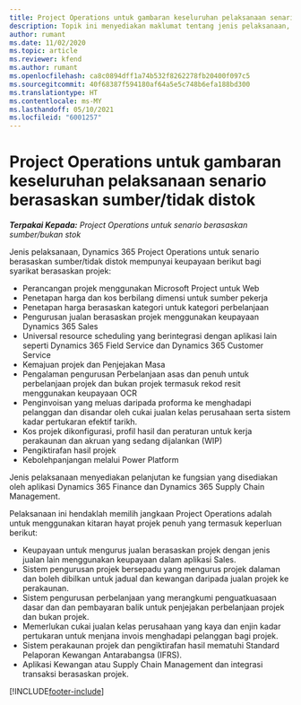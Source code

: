 ```yaml
---
title: Project Operations untuk gambaran keseluruhan pelaksanaan senario berasaskan sumber/tidak distok
description: Topik ini menyediakan maklumat tentang jenis pelaksanaan, Project Operations untuk senario berasaskan sumber/tidak distok.
author: rumant
ms.date: 11/02/2020
ms.topic: article
ms.reviewer: kfend
ms.author: rumant
ms.openlocfilehash: ca8c0894dff1a74b532f8262278fb20400f097c5
ms.sourcegitcommit: 40f68387f594180af64a5e5c748b6efa188bd300
ms.translationtype: HT
ms.contentlocale: ms-MY
ms.lasthandoff: 05/10/2021
ms.locfileid: "6001257"
---
```

# <a name="project-operations-for-resourcenon-stocked-based-scenarios-deployment-overview"></a>Project Operations untuk gambaran keseluruhan pelaksanaan senario berasaskan sumber/tidak distok

_**Terpakai Kepada:** Project Operations untuk senario berasaskan sumber/bukan stok_

Jenis pelaksanaan, Dynamics 365 Project Operations untuk senario berasaskan sumber/tidak distok mempunyai keupayaan berikut bagi syarikat berasaskan projek:

- Perancangan projek menggunakan Microsoft Project untuk Web
- Penetapan harga dan kos berbilang dimensi untuk sumber pekerja
- Penetapan harga berasaskan kategori untuk kategori perbelanjaan
- Pengurusan jualan berasaskan projek menggunakan keupayaan Dynamics 365 Sales
- Universal resource scheduling yang berintegrasi dengan aplikasi lain seperti Dynamics 365 Field Service dan Dynamics 365 Customer Service
- Kemajuan projek dan Penjejakan Masa
- Pengalaman pengurusan Perbelanjaan asas dan penuh untuk perbelanjaan projek dan bukan projek termasuk rekod resit menggunakan keupayaan OCR
- Penginvoisan yang meluas daripada proforma ke menghadapi pelanggan dan disandar oleh cukai jualan kelas perusahaan serta sistem kadar pertukaran efektif tarikh.
- Kos projek dikonfigurasi, profil hasil dan peraturan untuk kerja perakaunan dan akruan yang sedang dijalankan (WIP)
- Pengiktirafan hasil projek
- Kebolehpanjangan melalui Power Platform

Jenis pelaksanaan menyediakan pelanjutan ke fungsian yang disediakan oleh aplikasi Dynamics 365 Finance dan Dynamics 365 Supply Chain Management.

Pelaksanaan ini hendaklah memilih jangkaan Project Operations adalah untuk menggunakan kitaran hayat projek penuh yang termasuk keperluan berikut:

- Keupayaan untuk mengurus jualan berasaskan projek dengan jenis jualan lain menggunakan keupayaan dalam aplikasi Sales.
- Sistem pengurusan projek bersepadu yang mengurus projek dalaman dan boleh dibilkan untuk jadual dan kewangan daripada jualan projek ke perakaunan.
- Sistem pengurusan perbelanjaan yang merangkumi penguatkuasaan dasar dan dan pembayaran balik untuk penjejakan perbelanjaan projek dan bukan projek.
- Memerlukan cukai jualan kelas perusahaan yang kaya dan enjin kadar pertukaran untuk menjana invois menghadapi pelanggan bagi projek.
- Sistem perakaunan projek dan pengiktirafan hasil mematuhi Standard Pelaporan Kewangan Antarabangsa (IFRS).
- Aplikasi Kewangan atau Supply Chain Management dan integrasi transaksi berasaskan projek.


[!INCLUDE[footer-include](../includes/footer-banner.md)]